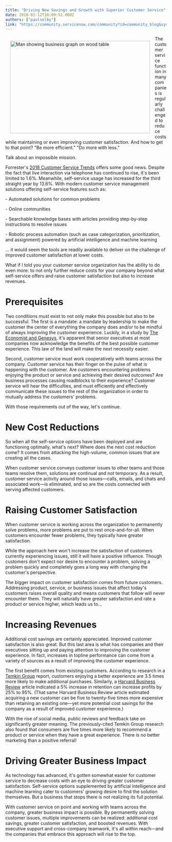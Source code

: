 ```yaml
---
title: "Driving New Savings and Growth with Superior Customer Service"
date: 2018-02-12T10:09:52.000Z
authors: ["paulselby"]
link: "https://community.servicenow.com/community?id=community_blog&sys_id=993e2e6ddbd0dbc01dcaf3231f9619b3"
---
```

<p><img alt="Man showing business graph on wood table" class="alignnone wp-image-3074" height="289" src="https://insightsincustomerservice.files.wordpress.com/2018/02/pexels-photo-590022.jpeg" style="padding: 15px; float: left;" width="437"/>The customer service function in many companies is regularly challenged to reduce costs while maintaining or even improving customer satisfaction. And how to get to that point? "Be more efficient." "Do more with less."</p><p></p><p>Talk about an impossible mission.</p><p></p><p>Forrester's <a title="ww.forrester.com/report/2018+Customer+Service+Trends+How+Operations+Become+Faster+Cheaper+And+Yet+More+Human/-/E-RES142291" href="https://www.forrester.com/report/2018+Customer+Service+Trends+How+Operations+Become+Faster+Cheaper+And+Yet+More+Human/-/E-RES142291" rel="noopener" target="_blank">2018 Customer Service Trends</a> offers some good news. Despite the fact that live interaction via telephone has continued to rise, it's been limited to 1.6%. Meanwhile, self-service usage has increased for the third straight year by 13.6%. With modern customer service management solutions offering self-service features such as:</p><p></p><p>- Automated solutions for common problems</p><p>- Online communities</p><p>- Searchable knowledge bases with articles providing step-by-step instructions to resolve issues</p><p>- Robotic process automation (such as case categorization, prioritization, and assignment) powered by artificial intelligence and machine learning</p><p></p><p>... it would seem the tools are readily available to deliver on the challenge of improved customer satisfaction at lower costs.</p><p></p><p>What if I told you your customer service organization has the ability to do even more: to not only further reduce costs for your company beyond what self-service offers and raise customer satisfaction but also to increase revenues.</p><p></p><h1>Prerequisites</h1><p>Two conditions must exist to not only make this possible but also to be successful. The first is a mandate: a mandate by leadership to make the customer the center of everything the company does and/or to be mindful of always improving the customer experience. Luckily, in a study by <a title="w.genesys.com/uk/about/resources/the-value-of-experience-how-the-c-suite-values-customer-experience-in-the-digital-age" href="http://www.genesys.com/uk/about/resources/the-value-of-experience-how-the-c-suite-values-customer-experience-in-the-digital-age" rel="noopener" target="_blank">The Economist and Genesys</a>, it's apparent that senior executives at most companies now acknowledge the benefits of the best possible customer experience. This law of the land will make the next necessity easier.</p><p></p><p>Second, customer service must work cooperatively with teams across the company. Customer service has their finger on the pulse of what is happening with the customer. Are customers encountering problems enjoying the product or service and achieving their desired outcomes? Are business processes causing roadblocks to their experience? Customer service will hear the difficulties, and must efficiently and effectively communicate these issues to the rest of the organization in order to mutually address the customers' problems.</p><p></p><p>With those requirements out of the way, let's continue.</p><p></p><h1>New Cost Reductions</h1><p>So when all the self-service options have been deployed and are functioning optimally, what's next? Where does the next cost reduction come? It comes from attacking the high-volume, common issues that are creating all the cases.</p><p></p><p>When customer service conveys customer issues to other teams and those teams resolve them, solutions are continual and not temporary. As a result, customer service activity around those issues—calls, emails, and chats and associated work—is eliminated, and so are the costs connected with serving affected customers.</p><p></p><h1>Raising Customer Satisfaction</h1><p>When customer service is working across the organization to permanently solve problems, more problems are put to rest once-and-for-all. When customers encounter fewer problems, they typically have greater satisfaction.</p><p></p><p>While the approach here won't increase the satisfaction of customers currently experiencing issues, still it will have a positive influence. Though customers don't expect nor desire to encounter a problem, solving a problem quickly and completely goes a long way with changing the customer's perspective.</p><p></p><p>The bigger impact on customer satisfaction comes from future customers. Addressing product, service, or business issues that affect today's customers raises overall quality and means customers that follow will never encounter them. They will naturally have greater satisfaction and rate a product or service higher, which leads us to...</p><p></p><h1>Increasing Revenues</h1><p>Additional cost savings are certainly appreciated. Improved customer satisfaction is also great. But this last area is what has companies and their executives sitting up and paying attention to improving the customer experience. In fact, increases in topline performance can come from a variety of sources as a result of improving the customer experience.</p><p></p><p>The first benefit comes from existing customers. According to research in a <a title="xperiencematters.blog/category/roi-of-customer-experience/" href="https://experiencematters.blog/category/roi-of-customer-experience/" rel="noopener" target="_blank">Temkin Group</a> report, customers enjoying a better experience are 3.5 times more likely to make additional purchases. Similarly, a <a title="br.org/2014/10/the-value-of-keeping-the-right-customers" href="https://hbr.org/2014/10/the-value-of-keeping-the-right-customers" rel="noopener" target="_blank">Harvard Business Review</a> article indicated a 5% increase in retention can increase profits by 25% to 95%. (That same Harvard Business Review article estimated acquiring a new customer can be five to twenty-five times more expensive than retaining an existing one—yet more potential cost savings for the company as a result of improved customer experience.)</p><p></p><p>With the rise of social media, public reviews and feedback take on significantly greater meaning. The previously-cited Temkin Group research also found that consumers are five times more likely to recommend a product or service when they have a great experience. There is no better marketing than a positive referral!</p><p></p><h1>Driving Greater Business Impact</h1><p>As technology has advanced, it's gotten somewhat easier for customer service to decrease costs with an eye to driving greater customer satisfaction. Self-service options supplemented by artificial intelligence and machine learning cater to customers' growing desire to find the solution themselves. But a business that stops there is not realizing its full potential.</p><p></p><p>With customer service on point and working with teams across the company, greater business impact is possible. By permanently solving customer issues, multiple improvements can be realized: additional cost savings, greater customer satisfaction, and boosted revenues. With executive support and cross-company teamwork, it's all within reach—and the companies that embrace this approach will rise to the top.</p>